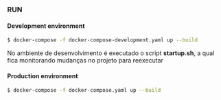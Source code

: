 ### RUN
#### Development environment
```sh
$ docker-compose -f docker-compose-development.yaml up --build
```

No ambiente de desenvolvimento é executado o script **startup.sh**, a qual fica monitorando mudanças no projeto para reexecutar 

#### Production environment
```sh
$ docker-compose -f docker-compose.yaml up --build
```
